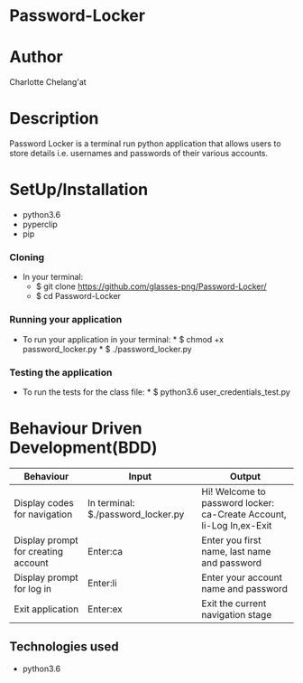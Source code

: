 # Password-Locker

# Author
Charlotte Chelang'at

# Description
Password Locker is a terminal run python application that allows users to store details i.e. usernames and passwords of their various accounts.

# SetUp/Installation
* python3.6
* pyperclip
* pip

### Cloning
* In your terminal:
    *  $ git clone https://github.com/glasses-png/Password-Locker/
    *  $ cd Password-Locker

### Running your application
* To run your application in your terminal:
      *  $ chmod +x password_locker.py
      *  $ ./password_locker.py

### Testing the application
* To run the tests for the class file:
      *  $ python3.6 user_credentials_test.py

# Behaviour Driven Development(BDD)
| Behaviour | Input | Output|
|-----------|-------|--------|
|Display codes for navigation| In terminal: $./password_locker.py| Hi! Welcome to password locker: ca-Create Account, li-Log In,ex-Exit|
|Display prompt for creating account| Enter:ca| Enter you first name, last name and password|
|Display prompt for log in| Enter:li|Enter your account name and password|
|Exit application| Enter:ex| Exit the current navigation stage|

## Technologies used
* python3.6
